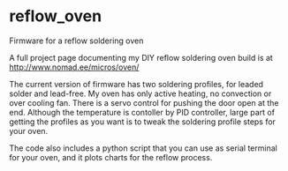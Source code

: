 # reflow_oven
Firmware for a reflow soldering oven

A full project page documenting my DIY reflow soldering oven build is
at http://www.nomad.ee/micros/oven/

The current version of firmware has two soldering profiles, for leaded
solder and lead-free. My oven has only active heating, no convection or
over cooling fan. There is a servo control for pushing the door open at
the end. Although the temperature is contoller by PID controller, large
part of getting the profiles as you want is to tweak the soldering profile
steps for your oven.

The code also includes a python script that you can use as serial terminal
for your oven, and it plots charts for the reflow process.

